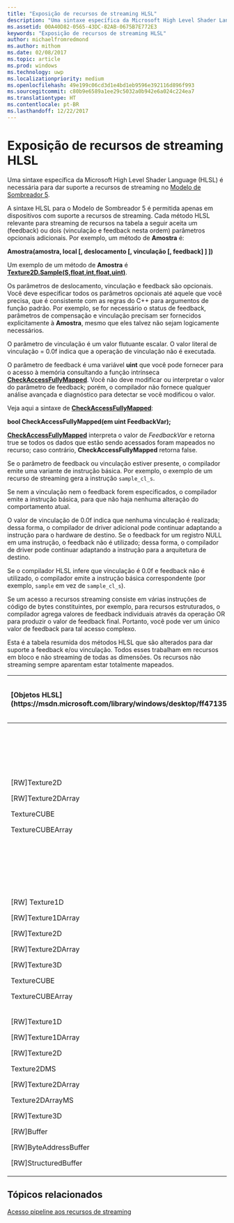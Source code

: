 ```yaml
---
title: "Exposição de recursos de streaming HLSL"
description: "Uma sintaxe específica da Microsoft High Level Shader Language (HLSL) é necessária para dar suporte a recursos de streaming no Modelo de Sombreador 5."
ms.assetid: 00A40D82-0565-43DC-82AB-0675B7E772E3
keywords: "Exposição de recursos de streaming HLSL"
author: michaelfromredmond
ms.author: mithom
ms.date: 02/08/2017
ms.topic: article
ms.prod: windows
ms.technology: uwp
ms.localizationpriority: medium
ms.openlocfilehash: 49e199c06cd3d1e4bd1eb9596e392116d896f993
ms.sourcegitcommit: c80b9e6589a1ee29c5032a0b942e6a024c224ea7
ms.translationtype: HT
ms.contentlocale: pt-BR
ms.lasthandoff: 12/22/2017
---
```

# <a name="hlsl-streaming-resources-exposure"></a>Exposição de recursos de streaming HLSL


Uma sintaxe específica da Microsoft High Level Shader Language (HLSL) é necessária para dar suporte a recursos de streaming no [Modelo de Sombreador 5](https://msdn.microsoft.com/library/windows/desktop/ff471356).

A sintaxe HLSL para o Modelo de Sombreador 5 é permitida apenas em dispositivos com suporte a recursos de streaming. Cada método HLSL relevante para streaming de recursos na tabela a seguir aceita um (feedback) ou dois (vinculação e feedback nesta ordem) parâmetros opcionais adicionais. Por exemplo, um método de **Amostra** é:

**Amostra(amostra, local \[, deslocamento \[, vinculação \[, feedback\] \] \])**

Um exemplo de um método de **Amostra** é [**Texture2D.Sample(S,float,int,float,uint)**](https://msdn.microsoft.com/library/windows/desktop/dn393787).

Os parâmetros de deslocamento, vinculação e feedback são opcionais. Você deve especificar todos os parâmetros opcionais até aquele que você precisa, que é consistente com as regras do C++ para argumentos de função padrão. Por exemplo, se for necessário o status de feedback, parâmetros de compensação e vinculação precisam ser fornecidos explicitamente à **Amostra**, mesmo que eles talvez não sejam logicamente necessários.

O parâmetro de vinculação é um valor flutuante escalar. O valor literal de vinculação = 0.0f indica que a operação de vinculação não é executada.

O parâmetro de feedback é uma variável **uint** que você pode fornecer para o acesso à memória consultando a função intrínseca [**CheckAccessFullyMapped**](https://msdn.microsoft.com/library/windows/desktop/dn292083). Você não deve modificar ou interpretar o valor do parâmetro de feedback; porém, o compilador não fornece qualquer análise avançada e diagnóstico para detectar se você modificou o valor.

Veja aqui a sintaxe de [**CheckAccessFullyMapped**](https://msdn.microsoft.com/library/windows/desktop/dn292083):

**bool CheckAccessFullyMapped(em uint FeedbackVar);**

[**CheckAccessFullyMapped**](https://msdn.microsoft.com/library/windows/desktop/dn292083) interpreta o valor de *FeedbackVar* e retorna true se todos os dados que estão sendo acessados foram mapeados no recurso; caso contrário, **CheckAccessFullyMapped** retorna false.

Se o parâmetro de feedback ou vinculação estiver presente, o compilador emite uma variante de instrução básica. Por exemplo, o exemplo de um recurso de streaming gera a instrução `sample_cl_s`.

Se nem a vinculação nem o feedback forem especificados, o compilador emite a instrução básica, para que não haja nenhuma alteração do comportamento atual.

O valor de vinculação de 0.0f indica que nenhuma vinculação é realizada; dessa forma, o compilador de driver adicional pode continuar adaptando a instrução para o hardware de destino. Se o feedback for um registro NULL em uma instrução, o feedback não é utilizado; dessa forma, o compilador de driver pode continuar adaptando a instrução para a arquitetura de destino.

Se o compilador HLSL infere que vinculação é 0.0f e feedback não é utilizado, o compilador emite a instrução básica correspondente (por exemplo, `sample` em vez de `sample_cl_s`).

Se um acesso a recursos streaming consiste em várias instruções de código de bytes constituintes, por exemplo, para recursos estruturados, o compilador agrega valores de feedback individuais através da operação OR para produzir o valor de feedback final. Portanto, você pode ver um único valor de feedback para tal acesso complexo.

Esta é a tabela resumida dos métodos HLSL que são alterados para dar suporte a feedback e/ou vinculação. Todos esses trabalham em recursos em bloco e não streaming de todas as dimensões. Os recursos não streaming sempre aparentam estar totalmente mapeados.

<table>
<colgroup>
<col width="50%" />
<col width="50%" />
</colgroup>
<thead>
<tr class="header">
<th align="left">[Objetos HLSL](https://msdn.microsoft.com/library/windows/desktop/ff471359)</th>
<th align="left">Métodos intrínsecos com opção de feedback (*) - também tem a opção de vinculação</th>
</tr>
</thead>
<tbody>
<tr class="odd">
<td align="left"><p>[RW]Texture2D</p>
<p>[RW]Texture2DArray</p>
<p>TextureCUBE</p>
<p>TextureCUBEArray</p></td>
<td align="left"><p>Coletar</p>
<p>GatherRed</p>
<p>GatherGreen</p>
<p>GatherBlue</p>
<p>GatherAlpha</p>
<p>GatherCmp</p>
<p>GatherCmpRed</p>
<p>GatherCmpGreen</p>
<p>GatherCmpBlue</p>
<p>GatherCmpAlpha</p></td>
</tr>
<tr class="even">
<td align="left"><p>[RW] Texture1D</p>
<p>[RW]Texture1DArray</p>
<p>[RW]Texture2D</p>
<p>[RW]Texture2DArray</p>
<p>[RW]Texture3D</p>
<p>TextureCUBE</p>
<p>TextureCUBEArray</p></td>
<td align="left"><p>Amostra*</p>
<p>SampleBias*</p>
<p>SampleCmp*</p>
<p>SampleCmpLevelZero</p>
<p>SampleGrad*</p>
<p>SampleLevel</p></td>
</tr>
<tr class="odd">
<td align="left"><p>[RW]Texture1D</p>
<p>[RW]Texture1DArray</p>
<p>[RW]Texture2D</p>
<p>Texture2DMS</p>
<p>[RW]Texture2DArray</p>
<p>Texture2DArrayMS</p>
<p>[RW]Texture3D</p>
<p>[RW]Buffer</p>
<p>[RW]ByteAddressBuffer</p>
<p>[RW]StructuredBuffer</p></td>
<td align="left">Carga</td>
</tr>
</tbody>
</table>

 

## <a name="span-idrelated-topicsspanrelated-topics"></a><span id="related-topics"></span>Tópicos relacionados


[Acesso pipeline aos recursos de streaming](pipeline-access-to-streaming-resources.md)

 

 




